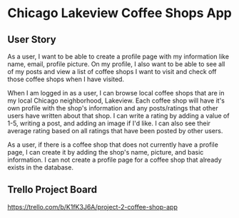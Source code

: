 # Chicago Lakeview Coffee Shops App

## User Story

As a user, I want to be able to create a profile page with my information like name, email, profile picture. On my profile, I also want to be able to see all of my posts and view a list of coffee shops I want to visit and check off those coffee shops when I have visited.

When I am logged in as a user, I can browse local coffee shops that are in my local Chicago neighborhood, Lakeview. Each coffee shop will have it's own profile with the shop's information and any posts/ratings that other users have written about that shop. I can write a rating by adding a value of 1-5, writing a post, and adding an image if I'd like. I can also see their average rating based on all ratings that have been posted by other users.

As a user, if there is a coffee shop that does not currently have a profile page, I can create it by adding the shop's name, picture, and basic information. I can not create a profile page for a coffee shop that already exists in the database.

## Trello Project Board

<https://trello.com/b/K1fK3J6A/project-2-coffee-shop-app>
